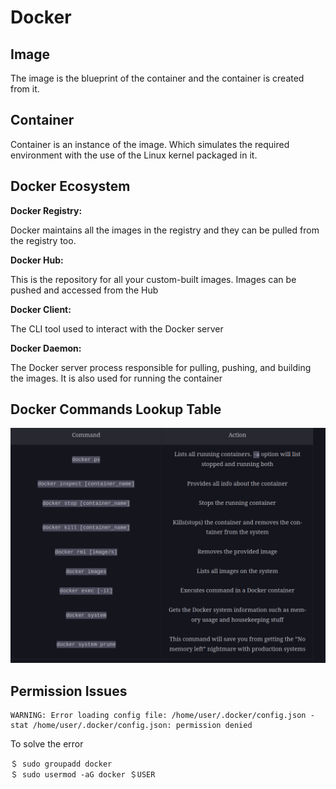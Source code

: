 # Docker

## Image

The image is the blueprint of the container and the container is created from it.

## Container

Container is an instance of the image. Which simulates the required environment with the use of the Linux kernel packaged in it.

## Docker Ecosystem

__Docker Registry:__

Docker maintains all the images in the registry and they can be pulled from the registry too.

__Docker Hub:__

This is the repository for all your custom-built images. Images can be pushed and accessed from the Hub

__Docker Client:__

The CLI tool used to interact with the Docker server

__Docker Daemon:__

The Docker server process responsible for pulling, pushing, and building the images. It is also used for running the container

## Docker Commands Lookup Table

![Docker Commands](/images/dc-commands.png)

## Permission Issues

```
WARNING: Error loading config file: /home/user/.docker/config.json -
stat /home/user/.docker/config.json: permission denied
```

To solve the error
```
＄ sudo groupadd docker
＄ sudo usermod -aG docker ＄USER
```